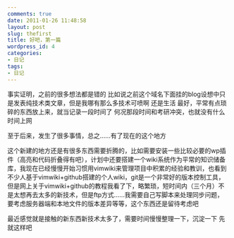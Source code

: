 ```yaml
---
comments: true
date: 2011-01-26 11:48:58
layout: post
slug: thefirst
title: 好吧，第一篇
wordpress_id: 4
categories:
- 日记
tags:
- 日记
---
```


事实证明，之前的很多想法都是错的
比如说之前这个域名下面挂的blog设想中只是发表纯技术类文章，但是我哪有那么多技术可喷啊
还是生活 最好，平常有点琐碎的东西放上来，就当记录一段时间了
何况那段时间和考研冲突，也就没有什么时间上网

至于后来，发生了很多事情，总之……有了现在的这个地方

这个新建的地方还是有很多东西需要折腾的，比如需要安装一些比较必要的wp插件（高亮和代码折叠得有吧），计划中还要搭建一个wiki系统作为平常的知识储备库，我现在已经慢慢开始习惯用vimwiki来管理项目中积累的经验和教训，也看到不少人基于vimwiki+github搭建的个人wiki，git是一个非常好的版本控制工具，但是网上关于vimwiki+github的教程我看了下，略繁琐，短时间内（三个月）不是太想再去太多的新技术，但是ftp方式……我需要自己写脚本来处理同步问题，要考虑服务器端和本地文件的版本差异等等，这个东西还是留待考虑吧

最近感觉就是接触的新东西新技术太多了，需要时间慢慢整理一下，沉淀一下
先就这样吧
